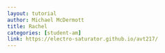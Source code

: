```yaml
---
layout: tutorial
author: Michael McDermott
title: Rachel
categories: [student-am]
link: https://electro-saturator.github.io/avt217/
---
```

